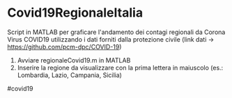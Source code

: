 # Covid19RegionaleItalia
Script in MATLAB per graficare l'andamento dei contagi regionali da Corona Virus COVID19 utilizzando i dati forniti dalla protezione civile (link dati -> https://github.com/pcm-dpc/COVID-19)

1. Avviare regionaleCovid19.m in MATLAB
2. Inserire la regione da visualizzare con la prima lettera in maiuscolo (es.: Lombardia, Lazio, Campania, Sicilia)

#covid19
